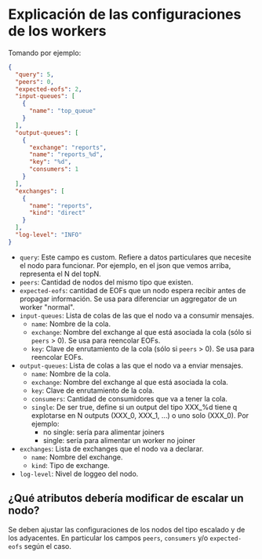 # Explicación de las configuraciones de los workers

Tomando por ejemplo:

```json
{
  "query": 5,
  "peers": 0,
  "expected-eofs": 2,
  "input-queues": [
    {
      "name": "top_queue"
    }
  ],
  "output-queues": [
    {
      "exchange": "reports",
      "name": "reports_%d",
      "key": "%d",
      "consumers": 1
    }
  ],
  "exchanges": [
    {
      "name": "reports",
      "kind": "direct"
    }
  ],
  "log-level": "INFO"
}
```

- `query`: Este campo es custom. Refiere a datos particulares que necesite el nodo para funcionar. Por ejemplo, en el json que vemos arriba, representa el N del topN.
- `peers`: Cantidad de nodos del mismo tipo que existen.
- `expected-eofs`:  cantidad de EOFs que un nodo espera recibir antes de propagar información. Se usa para diferenciar un aggregator de un worker "normal".
- `input-queues`: Lista de colas de las que el nodo va a consumir mensajes.
  - `name`: Nombre de la cola.
  - `exchange`: Nombre del exchange al que está asociada la cola (sólo si `peers` > 0). Se usa para reencolar EOFs.
  - `key`: Clave de enrutamiento de la cola (sólo si `peers` > 0). Se usa para reencolar EOFs.
- `output-queues`: Lista de colas a las que el nodo va a enviar mensajes.
  - `name`: Nombre de la cola.
  - `exchange`: Nombre del exchange al que está asociada la cola.
  - `key`: Clave de enrutamiento de la cola.
  - `consumers`: Cantidad de consumidores que va a tener la cola.
  - `single`: De ser true, define si un output del tipo XXX_%d tiene q explotarse en N outputs (XXX_0, XXX_1, ...) o uno solo (XXX_0). Por ejemplo:
    - no single: sería para alimentar joiners
    - single: sería para alimentar un worker no joiner
- `exchanges`: Lista de exchanges que el nodo va a declarar.
  - `name`: Nombre del exchange.
  - `kind`: Tipo de exchange.
- `log-level`: Nivel de loggeo del nodo.

## ¿Qué atributos debería modificar de escalar un nodo?
Se deben ajustar las configuraciones de los nodos del tipo escalado y de los adyacentes. En particular los campos `peers`, `consumers` y/o `expected-eofs` según el caso.
